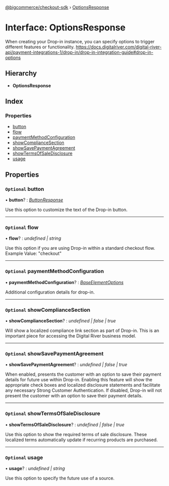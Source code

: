[@bigcommerce/checkout-sdk](../README.md) › [OptionsResponse](optionsresponse.md)

# Interface: OptionsResponse

When creating your Drop-in instance, you can specify options to trigger different features or functionality.
https://docs.digitalriver.com/digital-river-api/payment-integrations-1/drop-in/drop-in-integration-guide#drop-in-options

## Hierarchy

* **OptionsResponse**

## Index

### Properties

* [button](optionsresponse.md#optional-button)
* [flow](optionsresponse.md#optional-flow)
* [paymentMethodConfiguration](optionsresponse.md#optional-paymentmethodconfiguration)
* [showComplianceSection](optionsresponse.md#optional-showcompliancesection)
* [showSavePaymentAgreement](optionsresponse.md#optional-showsavepaymentagreement)
* [showTermsOfSaleDisclosure](optionsresponse.md#optional-showtermsofsaledisclosure)
* [usage](optionsresponse.md#optional-usage)

## Properties

### `Optional` button

• **button**? : *[ButtonResponse](buttonresponse.md)*

Use this option to customize the text of the Drop-in button.

___

### `Optional` flow

• **flow**? : *undefined | string*

Use this option if you are using Drop-in within a standard checkout flow. Example Value: "checkout"

___

### `Optional` paymentMethodConfiguration

• **paymentMethodConfiguration**? : *[BaseElementOptions](baseelementoptions.md)*

Additional configuration details for drop-in.

___

### `Optional` showComplianceSection

• **showComplianceSection**? : *undefined | false | true*

Will show a localized compliance link section as part of Drop-in. This is an important piece for accessing the Digital River business model.

___

### `Optional` showSavePaymentAgreement

• **showSavePaymentAgreement**? : *undefined | false | true*

When enabled, presents the customer with an option to save their payment details for future use within Drop-in.
Enabling this feature will show the appropriate check boxes and localized disclosure statements and facilitate
any necessary Strong Customer Authentication.
If disabled, Drop-in will not present the customer with an option to save their payment details.

___

### `Optional` showTermsOfSaleDisclosure

• **showTermsOfSaleDisclosure**? : *undefined | false | true*

Use this option to show the required terms of sale disclosure. These localized terms automatically update if recurring products are purchased.

___

### `Optional` usage

• **usage**? : *undefined | string*

Use this option to specify the future use of a source.

